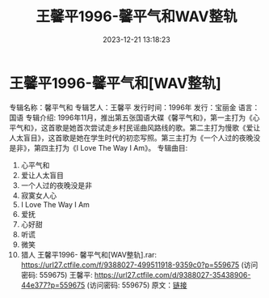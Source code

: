 ﻿---
title: 王馨平1996-馨平气和WAV整轨
date: 2023-12-21 13:18:23
categories: WAV车载音乐、镜像
tags: 华语中文
---
# 王馨平1996-馨平气和[WAV整轨]

专辑名称：馨平气和
专辑艺人：王馨平
发行时间：1996年
发行：宝丽金
语言：国语
专辑介绍:
1996年11月，推出第五张国语大碟《馨平气和》，第一主打为《心平气和》，这首歌是她首次尝试走乡村民谣曲风路线的歌。第二主打为慢歌《爱让人太盲目》，这首歌是她在学生时代的初恋写照。第三主打为《一个人过的夜晚没是非》，第四主打为《I
Love The Way I Am》。
专辑曲目:
01. 心平气和
02. 爱让人太盲目
03. 一个人过的夜晚没是非
04. 寂寞女人心
05. I Love The Way I Am
06. 爱抚
07. 心好甜
08. 听谎
09. 微笑
10. 猎人
王馨平1996- 馨平气和[WAV整轨].rar: https://url27.ctfile.com/f/9388027-499511918-9359c0?p=559675
(访问密码: 559675)
王馨平: https://url27.ctfile.com/d/9388027-35438906-44e377?p=559675
(访问密码: 559675)
原文：[链接](https://blog.sina.com.cn/s/blog_1647c7e76010313ym.html)